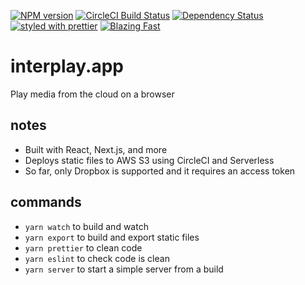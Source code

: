 [![NPM version](https://img.shields.io/npm/v/interplay.app.svg)](https://www.npmjs.com/package/interplay.app)
[![CircleCI Build Status](https://img.shields.io/circleci/project/github/sikhote/interplay.app/master.svg?label=CircleCI)](https://circleci.com/gh/sikhote/interplay.app)
[![Dependency Status](https://david-dm.org/sikhote/interplay.app.svg)](https://david-dm.org/sikhote/interplay.app)
[![styled with prettier](https://img.shields.io/badge/styled_with-prettier-ff69b4.svg)](https://github.com/prettier/prettier)
[![Blazing Fast](https://img.shields.io/badge/speed-blazing%20%F0%9F%94%A5-brightgreen.svg)](https://twitter.com/acdlite/status/974390255393505280)

# interplay.app
Play media from the cloud on a browser

## notes
- Built with React, Next.js, and more
- Deploys static files to AWS S3 using CircleCI and Serverless
- So far, only Dropbox is supported and it requires an access token

## commands
- `yarn watch` to build and watch
- `yarn export` to build and export static files
- `yarn prettier` to clean code
- `yarn eslint` to check code is clean
- `yarn server` to start a simple server from a build
